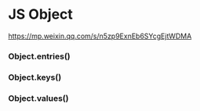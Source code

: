 # JS Object

https://mp.weixin.qq.com/s/n5zp9ExnEb6SYcgEjtWDMA

### Object.entries()

### Object.keys()

### Object.values()
